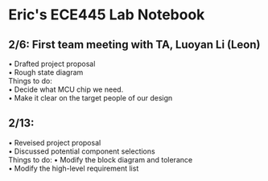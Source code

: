 # Eric's ECE445 Lab Notebook

## 2/6: First team meeting with TA, Luoyan Li (Leon)
  •  Drafted project proposal <br>
  •  Rough state diagram <br>
  Things to do: <br>
  •  Decide what MCU chip we need. <br>
  •  Make it clear on the target people of our design <br>
  
## 2/13: 
  • Reveised project proposal <br>
  • Discussed potential component selections <br>
  Things to do: <be>
  • Modify the block diagram and tolerance <br> 
  • Modify the high-level requirement list <br>
  
